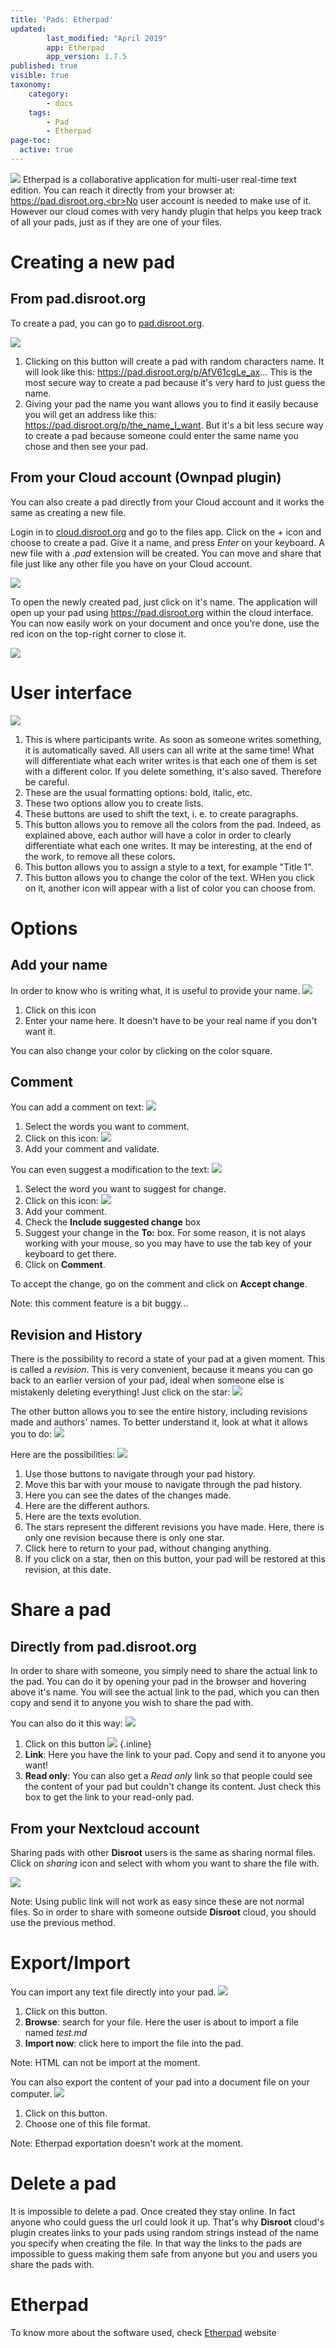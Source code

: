 ```yaml
---
title: 'Pads: Etherpad'
updated:
        last_modified: "April 2019"
        app: Etherpad
        app_version: 1.7.5
published: true
visible: true
taxonomy:
    category:
        - docs
    tags:
        - Pad
        - Etherpad
page-toc:
  active: true
---
```


![](/home/icons/etherpad.png)
Etherpad is a collaborative application for multi-user real-time text edition. You can reach it directly from your browser at: https://pad.disroot.org.<br>No user account is needed to make use of it. However our cloud comes with very handy plugin that helps you keep track of all your pads, just as if they are one of your files.

# Creating a new pad

## From pad.disroot.org
To create a pad, you can go to [pad.disroot.org](https://pad.disroot.org).

![](en/03_create.png)

1. Clicking on this button will create a pad with random characters name. It will look like this: https://pad.disroot.org/p/AfV61cgLe_ax... This is the most secure way to create a pad because it's very hard to just guess the name.
2. Giving your pad the name you want allows you to find it easily because you will get an address like this: https://pad.disroot.org/p/the_name_I_want. But it's a bit less secure way to create a pad because someone could enter the same name you chose and then see your pad.

## From your Cloud account (Ownpad plugin)

You can also create a pad directly from your Cloud account and it works the same as creating a new file.

Login in to [cloud.disroot.org](https://cloud.disroot.org) and go to the files app. Click on the *+* icon and choose to create a pad. Give it a name, and press *Enter* on your keyboard. A new file with a *.pad* extension will be created. You can move and share that file just like any other file you have on your Cloud account.

![](en/pads_add.gif)

To open the newly created pad, just click on it's name. The application will open up your pad using https://pad.disroot.org within the cloud interface. You can now easily work on your document and once you're done, use the red icon on the top-right corner to close it.

![](en/pads_inapp_name.gif)

# User interface
![](en/01_UI.png)
1. This is where participants write. As soon as someone writes something, it is automatically saved. All users can all write at the same time! What will differentiate what each writer writes is that each one of them is set with a different color.
If you delete something, it's also saved. Therefore be careful.
2. These are the usual formatting options: bold, italic, etc.
3. These two options allow you to create lists.
4. These buttons are used to shift the text, i. e. to create paragraphs.
5. This button allows you to remove all the colors from the pad. Indeed, as explained above, each author will have a color in order to clearly differentiate what each one writes. It may be interesting, at the end of the work, to remove all these colors.
6. This button allows you to assign a style to a text, for example "Title 1".
7. This button allows you to change the color of the text. WHen you click on it, another icon will appear with a list of color you can choose from.


# Options
## Add your name
In order to know who is writing what, it is useful to provide your name.
![](en/02_name.png)
1. Click on this icon
2. Enter your name here. It doesn't have to be your real name if you don't want it.

You can also change your color by clicking on the color square.

## Comment
You can add a comment on text:
![](en/comment.gif)
1. Select the words you want to comment.
2. Click on this icon: ![](en/comment_icon.png)
3. Add your comment and validate.

You can even suggest a modification to the text:
![](en/comment2.gif)
1. Select the word you want to suggest for change.
2. Click on this icon: ![](en/comment_icon.png)
3. Add your comment.
4. Check the **Include suggested change** box
5. Suggest your change in the **To:** box. For some reason, it is not alays working with your mouse, so you may have to use the tab key of your keyboard to get there.
6. Click on **Comment**.

To accept the change, go on the comment and click on **Accept change**.

Note: this comment feature is a bit buggy...

## Revision and History
There is the possibility to record a state of your pad at a given moment. This is called a *revision*. This is very convenient, because it means you can go back to an earlier version of your pad, ideal when someone else is mistakenly deleting everything!
Just click on the star:
![](en/04_revision.png)

The other button allows you to see the entire history, including revisions made and authors' names. To better understand it, look at what it allows you to do:
![](en/05_history.gif)

Here are the possibilities:
![](en/06_history.png)
1. Use those buttons to navigate through your pad history.
2. Move this bar with your mouse to navigate through the pad history.
3. Here you can see the dates of the changes made.
4. Here are the different authors.
5. Here are the texts evolution.
6. The stars represent the different revisions you have made. Here, there is only one revision because there is only one star.
7. Click here to return to your pad, without changing anything.
8. If you click on a star, then on this button, your pad will be restored at this revision, at this date.

# Share a pad
## Directly from pad.disroot.org
In order to share with someone, you simply need to share the actual link to the pad. You can do it by opening your pad in the browser and hovering above it's name. You will see the actual link to the pad, which you can then copy and send it to anyone you wish to share the pad with.

You can also do it this way:
![](en/08_share.png)
1. Click on this button ![](en/07_share_button.png) {.inline}
2. **Link**: Here you have the link to your pad. Copy and send it to anyone you want!
3. **Read only**: You can also get a *Read only* link so that people could see the content of your pad but couldn't change its content. Just check this box to get the link to your read-only pad.

## From your Nextcloud account
Sharing pads with other **Disroot** users is the same as sharing normal files. Click on *sharing* icon and select with whom you want to share the file with.

![](en/pads_inapp_name2.gif)

Note: Using public link will not work as easy since these are not normal files. So in order to share with someone outside **Disroot** cloud, you should use the previous method.

# Export/Import
You can import any text file directly into your pad.
![](en/import.png)
1. Click on this button.
2. **Browse**: search for your file. Here the user is about to import a file named *test.md*
3. **Import now**: click here to import the file into the pad.

Note: HTML can not be import at the moment.

You can also export the content of your pad into a document file on your computer.
![](en/export.png)
1. Click on this button.
2. Choose one of this file format.

Note: Etherpad exportation doesn't work at the moment.

# Delete a pad
It is impossible to delete a pad. Once created they stay online. In fact anyone who could guess the url could look it up. That's why **Disroot** cloud's plugin creates links to your pads using random strings instead of the name you specify when creating the file. In that way the links to the pads are impossible to guess making them safe from anyone but you and users you share the pads with.


# Etherpad
To know more about the software used, check [Etherpad](https://etherpad.org/) website
